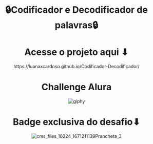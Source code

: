 <div align="center">
<h1>🔒Codificador e Decodificador de palavras🔒</h1>
 
<div align="center">
<h1>Acesse o projeto aqui ⬇</h1> https://luanaxcardoso.github.io/Codificador-Decodificador/

<div align="center">
<h1>Challenge Alura</h1>


![giphy](https://user-images.githubusercontent.com/112970416/233137812-6c0277c2-bb6d-41a2-9e65-1edb50868b13.gif)

<div align="center">
<h1>Badge exclusiva do desafio⬇</h1>

![cms_files_10224_1671211139Prancheta_3](https://user-images.githubusercontent.com/112970416/233252213-adce2998-96e6-406c-b3c9-22da6a52a378.png)
